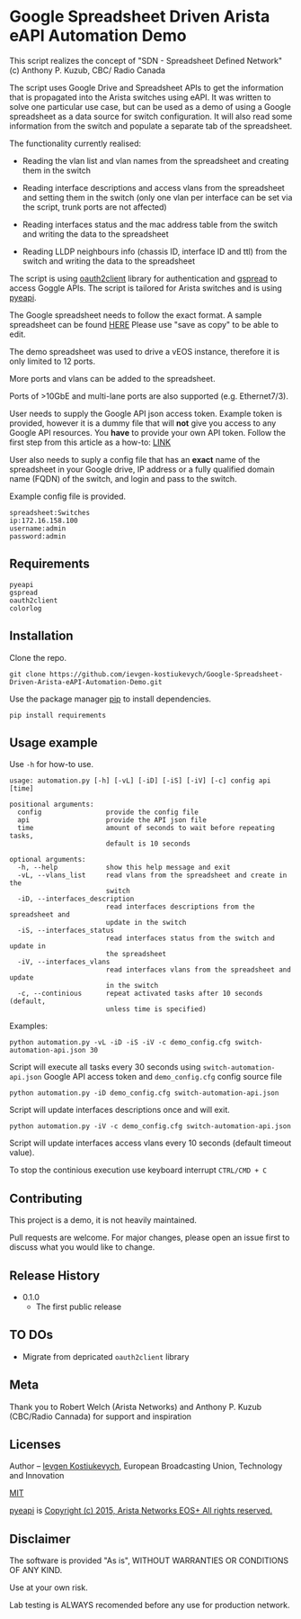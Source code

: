 # Google Spreadsheet Driven Arista eAPI Automation Demo

This script realizes the concept of "SDN - Spreadsheet Defined Network" (c) Anthony P. Kuzub, CBC/ Radio Canada

The script uses Google Drive and Spreadsheet APIs to get the information that is propagated into the Arista switches using eAPI.
It was written to solve one particular use case, but can be used as a demo of using a Google spreadsheet as a data source for switch configuration.
It will also read some information from the switch and populate a separate tab of the spreadsheet.

The functionality currently realised:

- Reading the vlan list and vlan names from the spreadsheet and creating them in the switch

- Reading interface descriptions and access vlans from the spreadsheet and setting them in the switch (only one vlan per interface can be set via the script, trunk ports are not affected)

- Reading interfaces status and the mac address table from the switch and writing the data to the spreadsheet

- Reading LLDP neighbours info (chassis ID, interface ID and ttl) from the switch and writing the data to the spreadsheet

The script is using [oauth2client](https://github.com/googleapis/oauth2client) library for authentication and [gspread](https://github.com/burnash/gspread) to access Goggle APIs.
The script is tailored for Arista switches and is using [pyeapi](https://github.com/arista-eosplus/pyeapi).

The Google spreadsheet needs to follow the exact format.
A sample spreadsheet can be found [HERE](https://docs.google.com/spreadsheets/d/12l3Q-th76AO2daifAsOwWcnlWg6zrYHp_pXvaQWuEgI/edit?usp=sharing)
Please use "save as copy" to be able to edit.

The demo spreadsheet was used to drive a vEOS instance, therefore it is only limited to 12 ports.

More ports and vlans can be added to the spreadsheet.

Ports of >10GbE and multi-lane ports are also supported (e.g. Ethernet7/3).

User needs to supply the Google API json access token.
Example token is provided, however it is a dummy file that will **not** give you access to any Google API resources.
You **have** to provide your own API token.
Follow the first step from this article as a how-to: [LINK](https://www.twilio.com/blog/2017/02/an-easy-way-to-read-and-write-to-a-google-spreadsheet-in-python.html)

User also needs to suply a config file that has an **exact** name of the spreadsheet in your Google drive, IP address or a fully qualified domain name (FQDN) of the switch, and login and pass to the switch.

Example config file is provided.

```code
spreadsheet:Switches
ip:172.16.158.100
username:admin
password:admin
```

## Requirements

```code
pyeapi
gspread
oauth2client
colorlog
```

## Installation

Clone the repo.

```code
git clone https://github.com/ievgen-kostiukevych/Google-Spreadsheet-Driven-Arista-eAPI-Automation-Demo.git
```

Use the package manager [pip](https://pip.pypa.io/en/stable/) to install dependencies.

```code
pip install requirements
```

## Usage example

Use `-h` for how-to use.

```code
usage: automation.py [-h] [-vL] [-iD] [-iS] [-iV] [-c] config api [time]

positional arguments:
  config                provide the config file
  api                   provide the API json file
  time                  amount of seconds to wait before repeating tasks,
                        default is 10 seconds

optional arguments:
  -h, --help            show this help message and exit
  -vL, --vlans_list     read vlans from the spreadsheet and create in the
                        switch
  -iD, --interfaces_description
                        read interfaces descriptions from the spreadsheet and
                        update in the switch
  -iS, --interfaces_status
                        read interfaces status from the switch and update in
                        the spreadsheet
  -iV, --interfaces_vlans
                        read interfaces vlans from the spreadsheet and update
                        in the switch
  -c, --continious      repeat activated tasks after 10 seconds (default,
                        unless time is specified)
```

Examples:

```code
python automation.py -vL -iD -iS -iV -c demo_config.cfg switch-automation-api.json 30
```

Script will execute all tasks every 30 seconds using `switch-automation-api.json` Google API access token and `demo_config.cfg` config source file

```code
python automation.py -iD demo_config.cfg switch-automation-api.json
```

Script will update interfaces descriptions once and will exit.

```code
python automation.py -iV -c demo_config.cfg switch-automation-api.json
```

Script will update interfaces access vlans every 10 seconds (default timeout value).

To stop the continious execution use keyboard interrupt `CTRL/CMD + C`

## Contributing

This project is a demo, it is not heavily maintained.

Pull requests are welcome. For major changes, please open an issue first to discuss what you would like to change.

## Release History

- 0.1.0
  - The first public release

## TO DOs

- Migrate from depricated `oauth2client` library

## Meta

Thank you to Robert Welch (Arista Networks) and Anthony P. Kuzub (CBC/Radio Cannada) for support and inspiration

## Licenses

Author – [Ievgen Kostiukevych](https://github.com/ievgen-kostiukevych), European Broadcasting Union, Technology and Innovation

[MIT](https://choosealicense.com/licenses/mit)

[pyeapi](https://github.com/arista-eosplus/pyeapi) is [Copyright (c) 2015, Arista Networks EOS+ All rights reserved.](https://github.com/arista-eosplus/pyeapi/blob/develop/LICENSE)

## Disclaimer

The software is provided "As is", WITHOUT WARRANTIES OR CONDITIONS OF ANY KIND.

Use at your own risk.

Lab testing is ALWAYS recomended before any use for production network.
